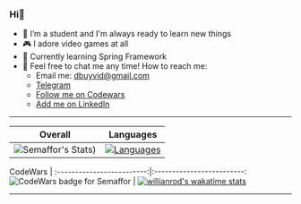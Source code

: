 ### Hi👋

- 🔭 I’m a student and I'm always ready to learn new things
- 🎮 I adore video games at all
- 🌱 Currently learning Spring Framework
- 💬 Feel free to chat me any time!
How to reach me:
  - Email me: dbuyvid@gmail.com
  - [Telegram](https://t.me/DimonchQ/)
  - [Follow me on Codewars](https://www.codewars.com/users/Semaffor/)
  - [Add me on LinkedIn](https://www.linkedin.com/in/dima-buyvid-4b2a44172/)

***
Overall                    |  Languages
:-------------------------:|:-------------------------:
![Semaffor's Stats](https://github-readme-stats.vercel.app/api?username=Semaffor&show_icons=true&theme=tokyonight&hide=contribs,prs)) | [![Languages](https://github-readme-stats.vercel.app/api/top-langs/?username=Semaffor&langs_count=8&layout=compact)](https://github.com/Semaffor)

CodeWars                   |
:-------------------------:|:-------------------------:
![CodeWars badge for Semaffor](https://www.codewars.com/users/Semaffor/badges/large) | [![willianrod's wakatime stats](https://github-readme-stats.vercel.app/api/wakatime?username=Semaffor)](https://github.com/Semaffor/Semafor)
***
